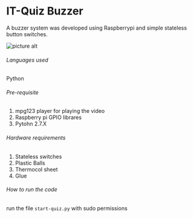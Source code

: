 # IT-Quiz Buzzer

A buzzer system was developed using Raspberrypi and simple stateless button switches. 

![picture alt](http://www.brightlightpictures.com/assets/images/portfolio/thethaw_header.jpg "Title is optional")

###### Languages used
Python 

###### Pre-requisite
1. mpg123 player for playing the video 
2. Raspberry pi GPIO librares 
3. Pytohn 2.7.X  

###### Hardware requirements
1. Stateless switches 
2. Plastic Balls 
3. Thermocol sheet 
4. Glue 

###### How to run the code
run the file ``` start-quiz.py ``` with sudo permissions
